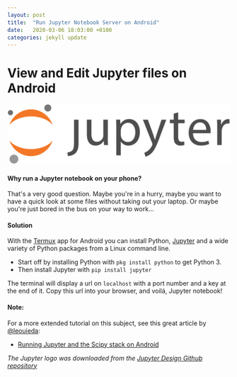 ```yaml
---
layout: post
title:  "Run Jupyter Notebook Server on Android"
date:   2020-03-06 18:03:00 +0100
categories: jekyll update
---
```

# View and Edit Jupyter files on Android

![jupyterLogo](/assets/images/jupyter.png)

#### Why run a Jupyter notebook on your phone?
That's a very good question. Maybe you're in a hurry, maybe you want to have a quick look at some files without taking out your laptop. Or maybe you're just bored in the bus on your way to work... 

#### Solution
With the [Termux](https://termux.com/) app for Android you can install Python, [Jupyter](https://jupyter.org/) and a wide variety of Python packages from a Linux command line.

- Start off by installing Python with `pkg install python` to get Python 3.
- Then install Jupyter with `pip install jupyter`

The terminal will display a url on `localhost` with a port number and a key at the end of it. Copy this url into your browser, and voilá, Jupyter notebook!

#### Note:
For a more extended tutorial on this subject, see this great article by [@leouieda](https://github.com/leouieda):
- [Running Jupyter and the Scipy stack on Android](https://www.leouieda.com/blog/scipy-on-android.html)

*The Jupyter logo was downloaded from the [Jupyter Design Github repository](https://github.com/jupyter/design)*
